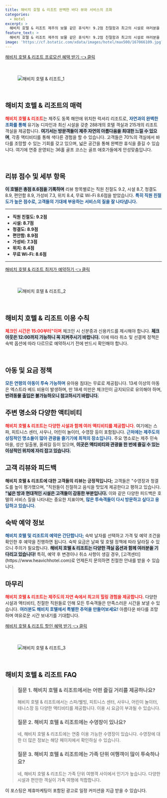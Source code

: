 ```yaml
---
title: 해비치 호텔 & 리조트 완벽한 바다 뷰와 서비스의 조화
categories:
  - Hotel
excerpt: >
  해비치 호텔 & 리조트 제주의 보물 같은 휴식처! 9.2점 친절함과 최고의 시설로 여러분을 초대합니다. 수영장 맛있는 식사 아름다운 해변과 함께 잊지 못할 여행을 만끽하세요!
feature_text: >
  해비치 호텔 & 리조트 제주의 보물 같은 휴식처! 9.2점 친절함과 최고의 시설로 여러분을 초대합니다. 수영장 맛있는 식사 아름다운 해변과 함께 잊지 못할 여행을 만끽하세요!
image: 'https://cf.bstatic.com/xdata/images/hotel/max500/167066109.jpg?k=c984447d3cee3da8d39352a8ede267d739cf0758ce9d16c5c3fa37e6b440885a&o=&hp=1'
---
```


<p><a class="modoo-button" href="https://tinyurl.com/28gprw4k" rel="nofollow noopener">해비치 호텔 &amp; 리조트 프로모션 혜택 받기 👈 클릭</a></p><br/>
<figure class="image"><img alt="해비치 호텔 &amp; 리조트_1" src="https://cf.bstatic.com/xdata/images/hotel/max1024x768/175075563.jpg?k=0af1001686b7e980fc80d0c4aae855b4d4cd5ecc7a7e5082086b1795736cd3f4&amp;o=&amp;hp=1"/></figure><br/>

<h2 data-ke-size="size26" id="해비치호텔소개">해비치 호텔 &amp; 리조트의 매력</h2>
<p data-ke-size="size16"><b><span style="color: #ee2323;">해비치 호텔 &amp; 리조트</span></b>는 제주도 동쪽 해안에 위치한 럭셔리 리조트로, <b><span style="color: #1a5490;">자연과의 완벽한 조화를 통해</span></b> 유기농 디자인과 최신 시설을 갖춘 288개의 호텔 객실과 215개의 리조트 객실을 제공합니다. <b><span style="background-color: #21538527;">여기서는 방문객들이 제주 자연의 아름다움을 최대한 느낄 수 있으며</span></b>, 각종 액티비티를 통해 색다른 경험을 할 수 있습니다. 고객들은 70%의 객실에서 바다를 조망할 수 있는 기회를 갖고 있으며, 넓은 공간을 통해 완벽한 휴식을 즐길 수 있습니다. 여기에 연중 운영되는 36홀 골프 코스는 골프 애호가들에게 안성맞춤입니다.</p>
<p data-ke-size="size16"> </p>
<h2 data-ke-size="size23" id="리뷰점수및설명">리뷰 점수 및 세부 항목</h2>
<p data-ke-size="size16"><b><span style="background-color: #21538527;">이 호텔은 총점 8.6점을 기록하며</span></b> 리뷰 항목별로는 직원 친절도 9.2, 시설 8.7, 청결도 8.9, 편안함 8.9, 가성비 7.3, 위치 8.4, 무료 Wi-Fi 8.6점을 받았습니다. <b><span style="color: #1a5490;">특히 직원 친절도가 높은 점수로, 고객들의 기대에 부응하는 서비스의 질을 잘 나타냅니다.</span></b></p>
<hr contenteditable="false" data-ke-style="style5" data-ke-type="horizontalRule"/>
<ul data-ke-list-type="disc" style="list-style-type: disc;">
<li><b>직원 친절도: 9.2점</b></li>
<li><b>시설: 8.7점</b></li>
<li><b>청결도: 8.9점</b></li>
<li><b>편안함: 8.9점</b></li>
<li><b>가성비: 7.3점</b></li>
<li><b>위치: 8.4점</b></li>
<li><b>무료 Wi-Fi: 8.6점</b></li>
</ul>
<hr contenteditable="false" data-ke-style="style5" data-ke-type="horizontalRule"/>
<p><a class="modoo-button" href="https://tinyurl.com/28gprw4k" rel="nofollow noopener">해비치 호텔 &amp; 리조트 최저가 예약하기 👈 클릭</a></p><br/>
<figure class="image"><img alt="해비치 호텔 &amp; 리조트_2" src="https://cf.bstatic.com/xdata/images/hotel/max500/167066109.jpg?k=c984447d3cee3da8d39352a8ede267d739cf0758ce9d16c5c3fa37e6b440885a&amp;o=&amp;hp=1"/></figure><br/>
<h2 data-ke-size="size23" id="이용수칙">해비치 호텔 &amp; 리조트 이용 수칙</h2>
<p data-ke-size="size16"><b><span style="color: #ee2323;">체크인 시간은 15:00부터"이며</span></b> 체크인 시 신분증과 신용카드를 제시해야 합니다. <b><span style="background-color: #21538527;">체크아웃은 12:00까지 가능하니 꼭 지켜주시기 바랍니다.</span></b> 이에 따라 취소 및 선결제 정책은 숙박 옵션에 따라 다르므로 예약하시기 전에 반드시 확인해야 합니다.</p>
<p data-ke-size="size16"> </p>
<h2 data-ke-size="size23" id="아동및요금정책">아동 및 요금 정책</h2>
<p data-ke-size="size16"><b><span style="color: #1a5490;">모든 연령의 아동이 투숙 가능하며</span></b> 유아용 침대는 무료로 제공됩니다. 13세 이상의 아동은 엑스트라 베드 비용이 발생하며, 만 18세 미만은 체크인이 금지되므로 유의해야 하며, <b><span style="background-color: #21538527;">반려동물 출입은 불가능하오니 참고하시기 바랍니다.</span></b></p>
<h2 data-ke-size="size23" id="주변명소와액티비티">주변 명소와 다양한 액티비티</h2>
<p data-ke-size="size16"><b><span style="color: #ee2323;">해비치 호텔 &amp; 리조트는 다양한 시설과 함께 여러 액티비티를 제공합니다.</span></b> 여기에는 스파, 피트니스 센터, 사우나, 어린이 놀이터, 수영장 등이 포함됩니다. <b><span style="color: #1a5490;">근처에는 제주도의 상징적인 명소들이 많아 관광을 즐기기에 최적의 장소입니다.</span></b> 주요 명소로는 제주 민속 마을, 성산 일출봉, 올레길 등이 있으며, <b><span style="background-color: #21538527;">이곳은 액티비티와 관광을 한 번에 즐길 수 있는 이상적인 위치에 자리 잡고 있습니다.</span></b></p>
<h2 data-ke-size="size26" id="고객리뷰">고객 리뷰와 피드백</h2>
<p data-ke-size="size16"><b><span style="blue;"><strong>해비치 호텔 &amp; 리조트에 대한 고객들의 리뷰는 긍정적입니다;</strong></span></b> 고객들은 "수영장과 청결도를 높이 평가했으며, "직원들이 친절하고 음식을 맛있게 제공한다고 평하고 있습니다. <b><span style="background-color: #21538527;">"넓은 방과 현대적인 시설은 고객들이 감동한 부분입니다.</span></b> 이와 같은 다양한 피드백은 호텔의 서비스 질을 나타내는 중요한 지표이며, <b><span style="color: #1a5490;">많은 투숙객들이 다시 방문하고 싶다고 응답하고 있습니다.</span></b></p>
<h2 data-ke-size="size23" id="예약정보">숙박 예약 정보</h2>
<p data-ke-size="size16"><b><span style="color: #1a5490;">해비치 호텔 및 리조트의 예약은 간단합니다;</span></b> 숙박 날자를 선택하고 가격 및 예약 조건을 확인한 후 예약을 진행하면 됩니다. 숙박 요금은 날짜 및 호텔 정책에 따라 달라질 수 있으니 주의가 필요합니다. <b><span style="background-color: #21538527;">해비치 호텔 &amp; 리조트는 다양한 객실 옵션과 함께 여러분을 기다리고 있습니다!</span></b> 특히, 예약 후 변경이나 취소 사항이 생길 경우, [고객센터](https://www.heavichhotel.com)로 언제든지 문의하면 친절한 안내를 받을 수 있습니다.</p>
<h2 data-ke-size="size22" id="마무리">마무리</h2>
<p data-ke-size="size16"><b><span style="color: #ee2323;">해비치 호텔 &amp; 리조트는 제주도의 자연 속에서 최고의 힐링 경험을 제공합니다.</span></b> 다양한 시설과 액티비티, 친절한 직원들로 인해 모든 투숙객들은 만족스러운 시간을 보낼 수 있습니다. <b><span style="color: #1a5490;">여러분도 해비치 호텔에서 특별한 추억을 만들어보세요!</span></b> 아름다운 바다를 조망하며 여유로운 시간 보내기를 기대합니다.</p>

<p><a class="modoo-button" href="https://tinyurl.com/28gprw4k" rel="nofollow noopener">해비치 호텔 & 리조트 할인 혜택 받기 👈 클릭</a></p><br>

<figure class="image"><img src="https://cf.bstatic.com/xdata/images/hotel/max500/167065984.jpg?k=3806ad4e9aa4c261e4b778fa5fd687621538ad2ba6c9a247b0f7003bf384ce7e&o=&hp=1" alt="해비치 호텔 & 리조트_3"></figure><br>
<h2 id="해비치 호텔 & 리조트_FAQ">해비치 호텔 & 리조트 FAQ</h2>
<div itemscope="" itemtype="https://schema.org/FAQPage"> 
<blockquote> 
<div itemscope="" itemprop="mainEntity" itemtype="https://schema.org/Question"> 
<h3 id="질문_1" itemprop="name">질문 1. 해비치 호텔 & 리조트에서는 어떤 즐길 거리를 제공하나요?</h3> 
<div itemscope="" itemprop="acceptedAnswer" itemtype="https://schema.org/Answer"> 
<span itemprop="text"> 
<p>해비치 호텔 & 리조트에서는 스파/웰빙, 피트니스 센터, 사우나, 어린이 놀이터, 테니스장 등 다양한 액티비티를 제공합니다. 이용 시 요금이 부과될 수 있습니다.</p> 
</span> 
</div> 
</div> 

<div itemscope="" itemprop="mainEntity" itemtype="https://schema.org/Question"> 
<h3 id="질문_2" itemprop="name">질문 2. 해비치 호텔 & 리조트에는 수영장이 있나요?</h3> 
<div itemscope="" itemprop="acceptedAnswer" itemtype="https://schema.org/Answer"> 
<span itemprop="text"> 
<p>네, 해비치 호텔 & 리조트에는 연중 이용 가능한 수영장이 있습니다. 수영장에 대한 더 많은 정보는 해당 페이지에서 확인하실 수 있습니다.</p> 
</span> 
</div> 
</div> 

<div itemscope="" itemprop="mainEntity" itemtype="https://schema.org/Question"> 
<h3 id="질문_3" itemprop="name">질문 3. 해비치 호텔 & 리조트에는 가족 단위 여행객이 많이 투숙하나요?</h3> 
<div itemscope="" itemprop="acceptedAnswer" itemtype="https://schema.org/Answer"> 
<span itemprop="text"> 
<p>네, 해비치 호텔 & 리조트는 가족 단위 여행객 사이에서 인기가 높습니다. 다양한 시설과 편안한 객실이 가족 여행에 적합합니다.</p> 
</span> 
</div> 
</div> 
</blockquote> 
</div><p>이 포스팅은 제휴마케팅이 포함된 광고로 일정 커미션을 지급 받을 수 있습니다.</p>

